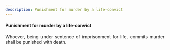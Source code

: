 ```yaml
---
description: Punishment for murder by a life-convict
---
```


#### Punishment for murder by a life-convict
<div style="text-align: justify">

Whoever, being under sentence of imprisonment for life, commits murder shall be punished with death.

</div>
